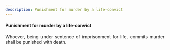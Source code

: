 ```yaml
---
description: Punishment for murder by a life-convict
---
```


#### Punishment for murder by a life-convict
<div style="text-align: justify">

Whoever, being under sentence of imprisonment for life, commits murder shall be punished with death.

</div>
